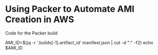 # Using Packer to Automate AMI Creation in AWS
Code for the Packer build

AMI_ID=$(jq -r '.builds[-1].artifact_id' manifest.json | cut -d ":" -f2)
echo $AMI_ID
